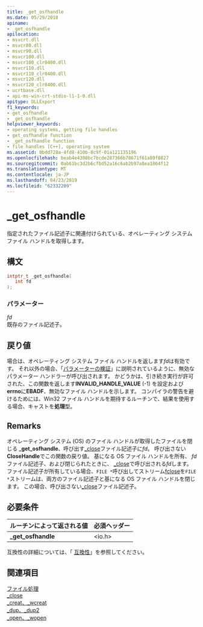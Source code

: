 ```yaml
---
title: _get_osfhandle
ms.date: 05/29/2018
apiname:
- _get_osfhandle
apilocation:
- msvcrt.dll
- msvcr80.dll
- msvcr90.dll
- msvcr100.dll
- msvcr100_clr0400.dll
- msvcr110.dll
- msvcr110_clr0400.dll
- msvcr120.dll
- msvcr120_clr0400.dll
- ucrtbase.dll
- api-ms-win-crt-stdio-l1-1-0.dll
apitype: DLLExport
f1_keywords:
- get_osfhandle
- _get_osfhandle
helpviewer_keywords:
- operating systems, getting file handles
- get_osfhandle function
- _get_osfhandle function
- file handles [C++], operating system
ms.assetid: 0bdd728a-4fd8-410b-8c9f-01a121135196
ms.openlocfilehash: beab4e4308bc7bcde287366b78671f61a89f8827
ms.sourcegitcommit: 0ab61bc3d2b6cfbd52a16c6ab2b97a8ea1864f12
ms.translationtype: MT
ms.contentlocale: ja-JP
ms.lasthandoff: 04/23/2019
ms.locfileid: "62332209"
---
```

# <a name="getosfhandle"></a>_get_osfhandle

指定されたファイル記述子に関連付けられている、オペレーティング システム ファイル ハンドルを取得します。

## <a name="syntax"></a>構文

```C
intptr_t _get_osfhandle(
   int fd
);
```

### <a name="parameters"></a>パラメーター

*fd*<br/>
既存のファイル記述子。

## <a name="return-value"></a>戻り値

場合は、オペレーティング システム ファイル ハンドルを返します*fd*は有効です。 それ以外の場合、「[パラメーターの検証](../../c-runtime-library/parameter-validation.md)」に説明されているように、無効なパラメーター ハンドラーが呼び出されます。 かどうかは、引き続き実行が許可された、この関数を返します**INVALID_HANDLE_VALUE** (-1) を設定および**errno**に**EBADF**、無効なファイル ハンドルを示します。 コンパイラの警告を避けるためには、Win32 ファイル ハンドルを期待するルーチンで、結果を使用する場合、キャストを**処理**型。

## <a name="remarks"></a>Remarks

オペレーティング システム (OS) のファイル ハンドルが取得したファイルを閉じる **_get_osfhandle**、呼び出す[_close](close.md)ファイル記述子に*fd*。 呼び出さない**CloseHandle**でこの関数の戻り値。 基になる OS ファイル ハンドルを所有、 *fd*ファイル記述子、および閉じられたときに、 [_close](close.md)で呼び出される*fd*します。 ファイル記述子が所有している場合、`FILE *`呼び出してストリーム[fclose](fclose-fcloseall.md)を`FILE *`ストリームは、両方のファイル記述子と基になる OS ファイル ハンドルを閉じます。 この場合、呼び出さない[_close](close.md)ファイル記述子。

## <a name="requirements"></a>必要条件

|ルーチンによって返される値|必須ヘッダー|
|-------------|---------------------|
|**_get_osfhandle**|\<io.h>|

互換性の詳細については、「 [互換性](../../c-runtime-library/compatibility.md)」を参照してください。

## <a name="see-also"></a>関連項目

[ファイル処理](../../c-runtime-library/file-handling.md)<br/>
[_close](close.md)<br/>
[_creat、_wcreat](creat-wcreat.md)<br/>
[_dup、_dup2](dup-dup2.md)<br/>
[_open、_wopen](open-wopen.md)<br/>
